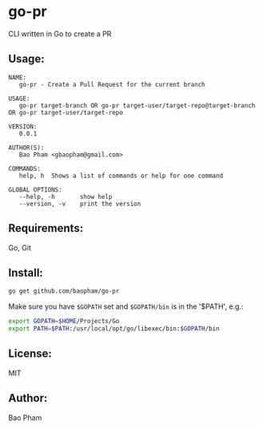 go-pr
=====
CLI written in Go to create a PR

Usage:
------

```
NAME:
   go-pr - Create a Pull Request for the current branch

USAGE:
   go-pr target-branch OR go-pr target-user/target-repo@target-branch OR go-pr target-user/target-repo

VERSION:
   0.0.1

AUTHOR(S):
   Bao Pham <gbaopham@gmail.com>

COMMANDS:
   help, h	Shows a list of commands or help for one command

GLOBAL OPTIONS:
   --help, -h		show help
   --version, -v	print the version
```


Requirements:
-------------
Go, Git

Install:
--------

```bash
go get github.com/baopham/go-pr
```

Make sure you have `$GOPATH` set and `$GOPATH/bin` is in the '$PATH', e.g.:

```bash
export GOPATH=$HOME/Projects/Go
export PATH=$PATH:/usr/local/opt/go/libexec/bin:$GOPATH/bin
```

License:
--------
MIT

Author:
-------
Bao Pham
